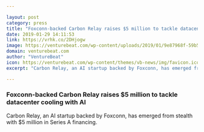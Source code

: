 ```yaml
---

layout: post
category: press
title: "Foxconn-backed Carbon Relay raises $5 million to tackle datacenter cooling with AI"
date: 2019-01-29 14:11:53
link: https://vrhk.co/2DHjogw
image: https://venturebeat.com/wp-content/uploads/2019/01/9e87968f-59b5-4a3a-8172-2c5df6ed3a4a.png?w=1200&strip=all
domain: venturebeat.com
author: "VentureBeat"
icon: https://venturebeat.com/wp-content/themes/vb-news/img/favicon.ico
excerpt: "Carbon Relay, an AI startup backed by Foxconn, has emerged from stealth with $5 million in Series A financing."

---
```


### Foxconn-backed Carbon Relay raises $5 million to tackle datacenter cooling with AI

Carbon Relay, an AI startup backed by Foxconn, has emerged from stealth with $5 million in Series A financing.